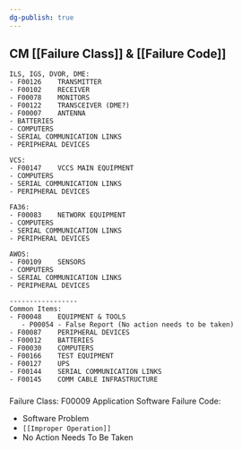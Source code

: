 ```yaml
---
dg-publish: true
---
```

## CM [[Failure Class]] & [[Failure Code]]
```
ILS, IGS, DVOR, DME:
- F00126	TRANSMITTER
- F00102	RECEIVER
- F00078	MONITORS
- F00122	TRANSCEIVER (DME?)
- F00007	ANTENNA
- BATTERIES
- COMPUTERS
- SERIAL COMMUNICATION LINKS
- PERIPHERAL DEVICES

VCS:
- F00147	VCCS MAIN EQUIPMENT
- COMPUTERS
- SERIAL COMMUNICATION LINKS
- PERIPHERAL DEVICES

FA36:
- F00083	NETWORK EQUIPMENT
- COMPUTERS
- SERIAL COMMUNICATION LINKS
- PERIPHERAL DEVICES

AWOS:
- F00109	SENSORS
- COMPUTERS
- SERIAL COMMUNICATION LINKS
- PERIPHERAL DEVICES

-----------------
Common Items:
- F00048	EQUIPMENT & TOOLS
   - P00054 - False Report (No action needs to be taken)
- F00087	PERIPHERAL DEVICES
- F00012	BATTERIES
- F00030	COMPUTERS
- F00166	TEST EQUIPMENT
- F00127	UPS
- F00144	SERIAL COMMUNICATION LINKS
- F00145	COMM CABLE INFRASTRUCTURE
```
### 
Failure Class: F00009 Application Software
Failure Code:
- Software Problem
- `[[Improper Operation]]`
- No Action Needs To Be Taken